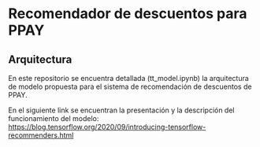# Recomendador de descuentos para PPAY 

## Arquitectura

En este repositorio se encuentra detallada (tt_model.ipynb) la arquitectura de modelo propuesta para
el sistema de recomendación de descuentos de PPAY.

En el siguiente link se encuentran la presentación y la descripción del funcionamiento 
del modelo:
https://blog.tensorflow.org/2020/09/introducing-tensorflow-recommenders.html
